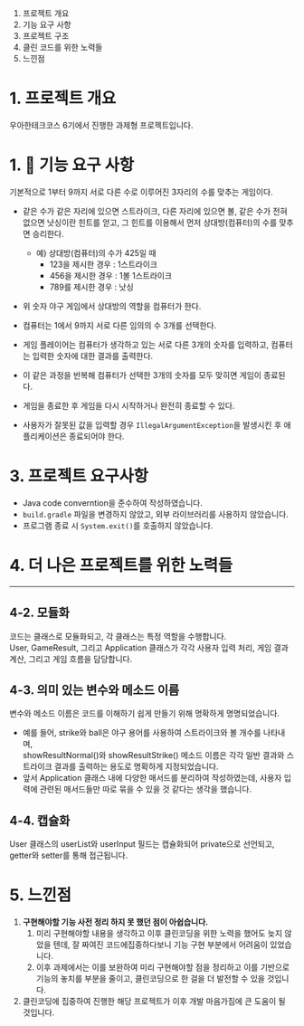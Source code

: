 1. 프로젝트 개요
2. 기능 요구 사항
3. 프로젝트 구조
4. 클린 코드를 위한 노력들
5. 느낀점

# 1. 프로젝트 개요

우아한테크코스 6기에서 진행한 과제형 프로젝트입니다.

# 1. 🚀 기능 요구 사항

기본적으로 1부터 9까지 서로 다른 수로 이루어진 3자리의 수를 맞추는 게임이다.

- 같은 수가 같은 자리에 있으면 스트라이크, 다른 자리에 있으면 볼, 같은 수가 전혀 없으면 낫싱이란 힌트를 얻고, 그 힌트를 이용해서 먼저 상대방(컴퓨터)의 수를 맞추면 승리한다.
    - 예) 상대방(컴퓨터)의 수가 425일 때
        - 123을 제시한 경우 : 1스트라이크
        - 456을 제시한 경우 : 1볼 1스트라이크
        - 789를 제시한 경우 : 낫싱

- 위 숫자 야구 게임에서 상대방의 역할을 컴퓨터가 한다.
- 컴퓨터는 1에서 9까지 서로 다른 임의의 수 3개를 선택한다.
- 게임 플레이어는 컴퓨터가 생각하고 있는 서로 다른 3개의 숫자를 입력하고, 컴퓨터는 입력한 숫자에
  대한 결과를 출력한다.
- 이 같은 과정을 반복해 컴퓨터가 선택한 3개의 숫자를 모두 맞히면 게임이 종료된다.
- 게임을 종료한 후 게임을 다시 시작하거나 완전히 종료할 수 있다.
- 사용자가 잘못된 값을 입력할 경우 `IllegalArgumentException`을 발생시킨 후 애플리케이션은 종료되어야 한다.

# 3. 프로젝트 요구사항

- Java code converntion을 준수하여 작성하였습니다.
- `build.gradle` 파일을 변경하지 않았고, 외부 라이브러리를 사용하지 않았습니다.
- 프로그램 종료 시 `System.exit()`를 호출하지 않았습니다.

# 4. 더 나은 프로젝트를 위한 노력들

---

## 4-2. 모듈화

코드는 클래스로 모듈화되고, 각 클래스는 특정 역할을 수행합니다.  
User, GameResult, 그리고 Application 클래스가 각각 사용자 입력 처리, 게임 결과 계산,
그리고 게임 흐름을 담당합니다.

## 4-3. 의미 있는 변수와 메소드 이름

변수와 메소드 이름은 코드를 이해하기 쉽게 만들기 위해 명확하게 명명되었습니다.

- 예를 들어, strike와 ball은 야구 용어를 사용하여 스트라이크와 볼 개수를 나타내며,   
  showResultNormal()와 showResultStrike() 메소드 이름은 각각 일반 결과와 스트라이크 결과를 출력하는 용도로 명확하게 지정되었습니다.
- 앞서 Application 클래스 내에 다양한 매서드를 분리하여 작성하였는데, 사용자 입력에 관련된 매서드들만 따로 묶을 수 있을 것 같다는 생각을 했습니다.

## 4-4. 캡슐화

User 클래스의 userList와 userInput 필드는 캡슐화되어 private으로 선언되고, getter와 setter를 통해 접근됩니다.

# 5. 느낀점

1. **구현해야할 기능 사전 정리 하지 못 했던 점이 아쉽습니다.**
    1. 미리 구현해야할 내용을 생각하고 이후 클린코딩을 위한 노력을 했어도 늦지 않았을 텐데, 잘 짜여진 코드에집중하다보니 기능 구현 부분에서 어려움이 있었습니다.
    2. 이후 과제에서는 이를 보완하여 미리 구현해야할 점을 정리하고 이를 기반으로 기능의 놓치를 부분을 줄이고, 클린코딩으로 한 걸을 더 발전할 수 있을 것입니다.
2. 클린코딩에 집중하여 진행한 해당 프로젝트가 이후 개발 마음가짐에 큰 도움이 될 것입니다.
 